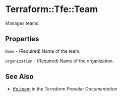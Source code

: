 # Terraform::Tfe::Team

Manages teams.

## Properties

`Name` - (Required) Name of the team.

`Organization` - (Required) Name of the organization.


## See Also

* [tfe_team](https://www.terraform.io/docs/providers/tfe/r/team.html) in the _Terraform Provider Documentation_